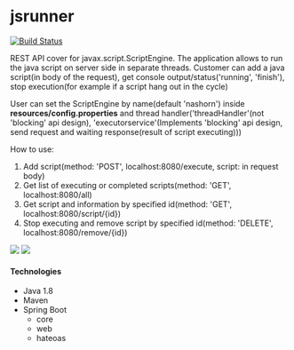# jsrunner

<div>
<a href="https://travis-ci.org/OlegSokol/jsrunner"><img src="https://travis-ci.org/OlegSokol/jsrunner.svg?branch=master" alt="Build Status" /></a>
</div>


<p>
REST API cover for javax.script.ScriptEngine.
The application allows to run the java script on server side in separate threads.
Customer can add a java script(in body of the request), get console output/status('running', 'finish'), stop execution(for example if a script hang out in the cycle)

User can set the ScriptEngine by name(default 'nashorn') inside <b>resources/config.properties</b> and thread handler('threadHandler'(not 'blocking' api design), 'executorservice'(Implements 'blocking' api design, send request and waiting response(result of script executing)))
</p>

How to use:
1. Add script(method: 'POST', localhost:8080/execute, script: in request body)
2. Get list of executing or completed scripts(method: 'GET', localhost:8080/all)
3. Get script and information by specified id(method: 'GET', localhost:8080/script/{id})
4. Stop executing and remove script by specified id(method: 'DELETE', localhost:8080/remove/{id})

<img src="https://s8.hostingkartinok.com/uploads/images/2017/03/0436f8c1e53cbcec6c127c00dac254d5.jpg"/>
<img src="https://s8.hostingkartinok.com/uploads/images/2017/03/5e54bb557a21061e82aec1e3931ff6de.jpg" />

<h4> Technologies</h4>
 <ul>
   <li>Java 1.8</li>
   <li>Maven</li>
   <li>Spring Boot
     <ul>
        <li>core</li>
        <li>web</li>
        <li>hateoas</li>
     </ul>
   </li>
 </ul>
